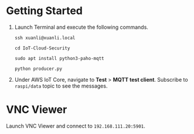 # Getting Started
1. Launch Terminal and execute the following commands.
    ``` 
    ssh xuanli@xuanli.local
    ```
    ```
    cd IoT-Cloud-Security
    ```
    ```
    sudo apt install python3-paho-mqtt
    ```
    ```
    python producer.py
    ```
    
2. Under AWS IoT Core, navigate to <b>Test</b> > <b>MQTT test client</b>. Subscribe to `raspi/data` topic to see the messages.

# VNC Viewer
Launch VNC Viewer and connect to `192.168.111.20:5901`.